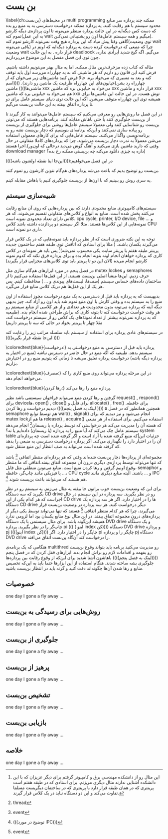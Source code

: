 # بن بست \label{ch:بن‌بست}در محیط‌های multi programming ممکنه چند پردازه سر منابع محدود سیستم با هم رقابت کنند. یه پردازه ممکنه درخواست دسترسی به یه منبع رو بده که دست کس دیگه‌ایه در این حالت پردازه منتظر می‌مونه تا اون پردازه‌ی دیگه کارشو تموم کنه(به این عمل wait میگیم و همه سیستم عامل‌ها اون رو پشتیبانی نمی‌کنن). گاهی وقتا پیش میاد که این پردازه هیچ وقت نمی‌تونه کارشو تموم کنه(توی وضعیت wait باقی می‌مونه) چرا که منبعی که درخواست کرده دست یه پردازه دیگه‌ایه که اونم در وضعیت wait قرار داره . به این حالت deadloock می‌گیم. اگه گیج شدید ایرادی نداره، چون توی این فصل مفصل به این موضوع می‌پردازیم. مثاله که کتاب زده مزخرف‌ترین مثال ممکنه. اما یه مثال بهتر می‌تونیم داشته باشیم. فرض کنید این قانون رو داریم که هر ماشینی که به یه چهارراه می‌رسه اول باید توقف کنه و بعد به مسیری که می‌خواد بره. حالا فرض کنید ماشین‌های زیر می‌خوان که از چهارراه رد بشن(خیابون‌های این چهارراه ظرفیت یک ماشین رو دارند). ((((اسم ماشنی‌ها)))) ماشین xxx می‌خواد به خیابونی بره که ماشین xxx قرار داره و ماشین xxx هم می‌خواد به خیابونی بره که ماشین xxx توش هست. در این حالت این ماشین‌ها برای  همیشه توی این  چهارراه متوقف می‌شن. اگه این حالت توی دنیای سیستم عامل برای دو تا پردازه اتفاق بیفته به این حالت   بن‌بست می‌گیم.در این فصل ما روش‌هایی رو معرفی می‌کنیم که سیستم عامل‌ها می‌توانند به کار گیرند تا از بن‌بست جلوگیری کنند یا حتی باهاش مقابله کنند. برنامه‌هایی هستند که می‌تونن بن‌بست رو شناسایی کنند ولی معمولا سیستم عامل‌ها روشی برای جلوگیری از بن‌بست رو پیاده سازی نمی‌کنند و این‌که برنامه‌ای بنویسیم که دچار بن‌بست نشه رو به برنامه‌نویسی واگذار می‌کنند. سیستم عامل‌هایی که برای کارهای معمولی استفاده می‌شن معمولاً به ندرت دچار بن‌بست می‌شوند. چرا که پردازه‌های کاملا متفاوتی در حال اجرا هستند.(وقتی که دارید ماشین بازی می‌کنید و آهنگ گوش می‌دید درحالی که اون‌ور download manager داره یه چیزی  دانلود می‌کنه چه بن‌بستی ممکنه رخ بده؟) در این فصل می‌خواهیم:((((این‌جا اینا نقطه اولشون باشه))))  بن‌بست رو توضیح بدیم که باعث می‌شه پردازه‌های هم‌گام نتونن کارشون رو تموم کنند.    یه سری روش رو ببینیم که با اون‌ها از بن‌بست جلوگیری کنیم یا باهاش مقابله کینم.## شبیه‌سازی سیستمسیستم‌های کامپیوتری منابع محدودی دارند که بین پردازه‌هایی که روی آن منابع رقابت می‌کنند پخش شده است. منابع به انواع و کلاس‌های متفاوتی تقسیم می‌شوند، که هر کلاس دارای تعداد محدودی نمونه است. cpu cycle, printer, I/O device, file و ...  نمونه‌هایی از این کلاس‌ها هستند. مثلا اگر سیستم دو پردازنده داشته باشد کلاس CPU داری دو نمونه است.  توجه به این نکته ضروری است که از نظر پردازه باید نمونه‌هایی که در یک کلاس قرار می‌گیرند یکسان باشند. ( مثلا برای  استادی که اتاقش توی طبقه هفتم ساختمون جدیده پرینتر طبقه هفتم با پرینتر سایت یکی محسوب نمی‌شه)[^sample-footnote] پس باید  هر  نمونه‌ای در  کلاس کاری که پردازه خواهان انجام اونه بتونه انجام بده و برای پردازه فرق نکنه که کدوم نمونه کارشو انجام می‌ده (الان   این دو تا پرینتر باید توی کلاس‌های مجزایی قرار بگیرند)  در فصل پنجم در مورد ابزارهای هم‌گام سازی مثل mutex lockes و semaphores حرف زدیم. این‌ها منشأ اصلی بن‌بست هستند. از این قفل‌ها استفاده می‌کنیم تا از ساختمان داده‌های حساس سیستم (صف‌ها، لیست‌های پیوندی و ... ) محافظت کینم. پس هر یک از این قفل‌ها هم دریک کلاس منابع قرار می‌گیرد.بدیهیست که یه پردازه باید قبل از دسترسی به یک منبع درخواست مجوز استفاده از اون منبع را به سیستم بده و وقتی کارش با اون منبع تموم شد باید اون رو آزاد کنه. چیز بدیهی دیگه اینه که پردازه می‌تونه بدون محدودیت هر تعدادی و از هر کلاسی از منابع سیستم رو هر وقت خواست درخواست کنه تا بتونه کاری که براش طراحی شده انجام بده. (طبیعیه که یه پردازه نمی‌تونه بیشتر از تعداد نمونه‌ّهای یک کلاس رو از سیستم درخواست کنه، مثلا چهار تا پرینتر بخواد در حالی که سه تا پرینتر داریم)در سیستم‌های عادی پردازه برای استفاده از سیستم باید سلسله مراتب زیر را رعایت کند (((( این‌جا نقطه قرار بگیره))))\coloredtext{blue}{درخواست:}پردازه باید قبل از دسترسی به منبع درخواستی  به سیستم بدهد. طبیعیه که اگه منبع در حال حاضر در دسترس نباشه (منبع در اختیار یه پردازه دیگه باشه) درخواست پردازه تعلیق می‌شه تا زمانی که پتونیم منبع رو در اختیارش بزاریم.\coloredtext{blue}{مصرف:}در این مرحله پردازه می‌تواند روی منبع کاری را که می‌خواهد انجام دهد.\coloredtext{blue}{رها کردن:}پردازه منبع را رها می‌کند.گرفتن و رها کردن منبع می‌تواند فراخوان سیستمی باشد نظیر request() , respond()  برای deviceها، open() , close() برای فایل و allocate() , free() برای حافظه. همچنین همانطور که در فصل ۵ (((( لینک به فصل پنجم)))) دیدیم درخواست و رها کردن semaphore هم توسط توابع wait() , signal() انجام می‌شود و نیز دیدیم که برای  mutex lockها هم از  release() , acquire()استفاده می‌کنیم. برای استفاده از هر منبعی که هسته آن را مدیریت می‌کند هر درخواستی که توسط پردازه یا ریسمان[^thread] انجام می‌دهد سیستم عامل چک می‌کند که آیا منبع را به پردازه (یا ریسمان) داده‌ایم یا نه؟ system table جزئیات این|که منبع گرفته شده یا آزاد است و اگر گرفته شده است چه پردازه‌ای آن را در اختیار دارد را نگهداری می‌کند. اگر پردازه درخواست دسترسی به منبعی را بدهد که گرفته شده است می‌تواند به صف انتظار این منبع منتقل شود.مجموعه‌ای از پردازه‌ها دچار پن‌بست شده‌اند وقتی که هر پردازه‌ای منتظر اتفاقی[^event]باشد که تنها می‌تواند توسط پردازه‌ی دیگری درون آن مجموعه اتفاق بیفتد.اتفاقی که ما منتظر وقوع اونیم گرفتن و رها کردن منبع است. منابع می‌تونن منطقی مثل فایل، semaphor و ... یا فیزیکی مانند چاپ‌گر، حافظه، CPU cycle و ... باشند. البته منابع دیگری مانند IPC[^IPC]هم هستند که می‌توانند باعث بن‌بست شوند.برای این که وضعیت بن‌بست خوب براتون جا بیفته یه مثال می‌زنم. یه سیستم رو در نظر بگیرید که سه دستگاه CD drive رو در نظر بگیرید. سه پردازه در این سیستم در حال اجراست که هر کدام یکی از این CD drive ها را در اختیار دارد. اگر هر سه پردازه یک دستگاه CD drive دیگر درخواست کنند. هر سه پردازه در وضعیت بن‌بست قرار می‌گیرند، چرا که هر کدام منتظر اتفاقی [^event]هستند که تنها می‌تواند توسط یکی دیگر از پردازه‌های درون مجموعه اتفاق بیفتد. در این مثال نوع منابع یکسان بود اما لزومی ندارد همیشه این‌گونه باشد. برای مثال سیستمی با یک دستگاه DVD drive و یک دستگاه چاپ‌گر را در نظر بگیرید. پردازه pi ((( ( اینو ‌index کن)))) دستگاه DVD drive و پردازه pj ((((اینو index کن)))) چاپگر را در اختیار دارد. اگر pi چاپگر را و  پردازه pj دستگاه DVD drive را درخواست کند  آن‌گاه پن‌بست اتفاق می‌افتد. هنگامی که یک برنامه‌ی multithred رو مدیریت می‌کنید برنامه باید بتواند وقوع بن‌بست رو بفهمه و اقدامات لازم رو براش انجام بده. ابزارهای قفل کردن که در فصل پنجم ((((لینک به فصل پنجم)))) باهاشون آشنا شدید برای این‌که از وقوع رقابت بین پردازه‌ها جلوگیری بشه ساخته شدند. هنگام استفاده از این ابزارها حتما باید به این‌که تخصیص منابع و رها شدن آن‌ها چگونه‌اند دقت کنید و گرنه باید در انتظار بن‌بست باشید.## خصوصیاتone day I gone a fly away ...## روش‌هایی برای رسیدگی به بن‌بستone day I gone a fly away ...## جلوگیری از بن‌بستone day I gone a fly away ...## پرهیز از بن‌بستone day I gone a fly away ...## تشخیص بن‌بستone day I gone a fly away ...## بازیابی بن‌بستone day I gone a fly away ...## خلاصهone day I gone a fly away ...[^sample-footnote]: این مثال رو از دانشکده مهندسی برق و کامپیوتر گرفتم برای دیگر عزیزان که با این دانشکده آشنایی ندارند مثال دیگری می‌زنم. برای استادی که در طبقه هفتم است پرینتری که در همان طبقه قرار دارد با پرینتری که در ساختمان دیگریست مسلما تفاوت می‌کند و این دو دستگاه نباید در یک کلاس قرار گیرند.[^thread]: thread[^event]: event[^IPC]: (((توضیح در مورد IPC)))